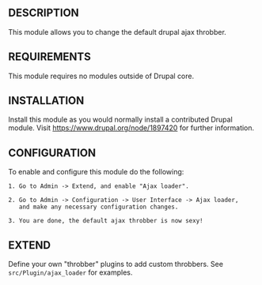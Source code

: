 DESCRIPTION
-----------

This module allows you to change the default drupal ajax throbber.


REQUIREMENTS
------------

This module requires no modules outside of Drupal core.


INSTALLATION
------------

Install this module as you would normally install a contributed
Drupal module. Visit https://www.drupal.org/node/1897420 for further
information.


CONFIGURATION
-------------

To enable and configure this module do the following:

    1. Go to Admin -> Extend, and enable "Ajax loader".

    2. Go to Admin -> Configuration -> User Interface -> Ajax loader,
       and make any necessary configuration changes.

    3. You are done, the default ajax throbber is now sexy!


EXTEND
------

Define your own "throbber" plugins to add custom throbbers.
See `src/Plugin/ajax_loader` for examples.
